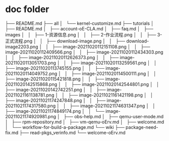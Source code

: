 # doc folder

├── README.md
├── all
│   └── kernel-customize.md
├── tutorials
│   ├── README.md
│   ├── account-oE-CLA.md
│   ├── faq.md
│   ├── images
│   │   ├── 1-资源信息.png
│   │   ├── 2-作业流程.png
│   │   ├── 3-正式流程.png
│   │   ├── download-image.png
│   │   ├── download-image2203.png
│   │   ├── image-20211020112151108.png
│   │   ├── image-20211020112409566.png
│   │   ├── image-20211020112434303.png
│   │   ├── image-20211020112626373.png
│   │   ├── image-20211020113051703.png
│   │   ├── image-20211020113259561.png
│   │   ├── image-20211020113745155.png
│   │   ├── image-20211020114049752.png
│   │   ├── image-20211020114500111.png
│   │   ├── image-20211020115421818.png
│   │   ├── image-20211020142515868.png
│   │   ├── image-20211020142544801.png
│   │   ├── image-20211020142742251.png
│   │   ├── image-20211021161138781.png
│   │   ├── image-20211021161421198.png
│   │   ├── image-20211021174247848.png
│   │   ├── image-20211021174317580.png
│   │   ├── image-20211021174631347.png
│   │   ├── image-20211021174849174.png
│   │   └── image-20211021174920981.png
│   ├── obs-help.md
│   ├── qemu-user-mode.md
│   ├── rpm-repository.md
│   ├── vm-qemu-oErv.md
│   ├── welcome.md
│   └── workflow-for-build-a-package.md
└── wiki
    ├── package-need-fix.md
    ├── read-pkgs_verinfo.md
    └── welcome-oErv.md